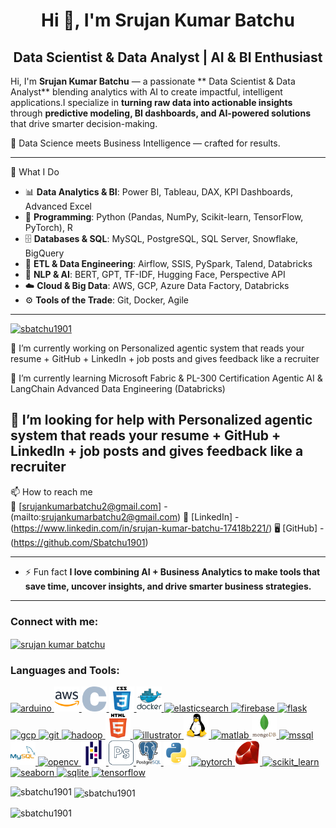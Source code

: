 <h1 align="center">Hi 👋, I'm Srujan Kumar Batchu</h1>

 <h2 align="center"> Data Scientist & Data Analyst | AI & BI Enthusiast</h2>

Hi, I'm **Srujan Kumar Batchu** — a passionate ** Data Scientist & Data Analyst** blending analytics with AI to create impactful, intelligent applications.I specialize in **turning raw data into actionable insights** through **predictive modeling, BI dashboards, and AI-powered solutions** that drive smarter decision-making.  

🚀 Data Science meets Business Intelligence — crafted for results.</h3>
 
--------------------------------------------------------------------------------------------------------------------------------------------------------------------


👯 What I Do 

- 📊 **Data Analytics & BI**: Power BI, Tableau, DAX, KPI Dashboards, Advanced Excel 
- 🐍 **Programming**: Python (Pandas, NumPy, Scikit-learn, TensorFlow, PyTorch), R 
- 🗄️ **Databases & SQL**: MySQL, PostgreSQL, SQL Server, Snowflake, BigQuery 
- 🔄 **ETL & Data Engineering**: Airflow, SSIS, PySpark, Talend, Databricks 
- 🤖 **NLP & AI**: BERT, GPT, TF-IDF, Hugging Face, Perspective API 
- ☁️ **Cloud & Big Data**: AWS, GCP, Azure Data Factory, Databricks 
- ⚙️ **Tools of the Trade**: Git, Docker, Agile
- -------------------------------------------------------------------------------------------------------------------------------------------------------------------------------------------------------------------
<p align="left"> <a href="https://github.com/ryo-ma/github-profile-trophy"><img src="https://github-profile-trophy.vercel.app/?username=sbatchu1901" alt="sbatchu1901" /></a> </p>

🔭 I’m currently working on   Personalized agentic system that reads your resume + GitHub + LinkedIn + job posts and gives feedback like a recruiter

🌱 I’m currently learning     Microsoft Fabric & PL-300 Certification 
                              Agentic AI & LangChain 
                              Advanced Data Engineering (Databricks)
                              
🤝 I’m looking for help with   Personalized agentic system that reads your resume + GitHub + LinkedIn + job posts and gives feedback like a recruiter
--------------------------------------------------------------------------------------------------------------------------------------------------------------------
📫 How to reach me  
📧 [srujankumarbatchu2@gmail.com] - (mailto:srujankumarbatchu2@gmail.com) 
💼 [LinkedIn] -(https://www.linkedin.com/in/srujan-kumar-batchu-17418b221/) 
🖥️ [GitHub] - (https://github.com/Sbatchu1901)
- ------------------------------------------------------------------------------------------------------------------------------------------------------------------

- ⚡ Fun fact **I love combining **AI + Business Analytics** to make tools that **save time, uncover insights, and drive smarter business strategies.****
--------------------------------------------------------------------------------------------------------------------------------------------------------------------
<h3 align="left">Connect with me:</h3>
<p align="left">
<a href="https://linkedin.com/in/srujan kumar batchu" target="blank"><img align="center" src="https://raw.githubusercontent.com/rahuldkjain/github-profile-readme-generator/master/src/images/icons/Social/linked-in-alt.svg" alt="srujan kumar batchu" height="30" width="40" /></a>
</p>

<h3 align="left">Languages and Tools:</h3>
<p align="left"> <a href="https://www.arduino.cc/" target="_blank" rel="noreferrer"> <img src="https://cdn.worldvectorlogo.com/logos/arduino-1.svg" alt="arduino" width="40" height="40"/> </a> <a href="https://aws.amazon.com" target="_blank" rel="noreferrer"> <img src="https://raw.githubusercontent.com/devicons/devicon/master/icons/amazonwebservices/amazonwebservices-original-wordmark.svg" alt="aws" width="40" height="40"/> </a> <a href="https://www.cprogramming.com/" target="_blank" rel="noreferrer"> <img src="https://raw.githubusercontent.com/devicons/devicon/master/icons/c/c-original.svg" alt="c" width="40" height="40"/> </a> <a href="https://www.w3schools.com/css/" target="_blank" rel="noreferrer"> <img src="https://raw.githubusercontent.com/devicons/devicon/master/icons/css3/css3-original-wordmark.svg" alt="css3" width="40" height="40"/> </a> <a href="https://www.docker.com/" target="_blank" rel="noreferrer"> <img src="https://raw.githubusercontent.com/devicons/devicon/master/icons/docker/docker-original-wordmark.svg" alt="docker" width="40" height="40"/> </a> <a href="https://www.elastic.co" target="_blank" rel="noreferrer"> <img src="https://www.vectorlogo.zone/logos/elastic/elastic-icon.svg" alt="elasticsearch" width="40" height="40"/> </a> <a href="https://firebase.google.com/" target="_blank" rel="noreferrer"> <img src="https://www.vectorlogo.zone/logos/firebase/firebase-icon.svg" alt="firebase" width="40" height="40"/> </a> <a href="https://flask.palletsprojects.com/" target="_blank" rel="noreferrer"> <img src="https://www.vectorlogo.zone/logos/pocoo_flask/pocoo_flask-icon.svg" alt="flask" width="40" height="40"/> </a> <a href="https://cloud.google.com" target="_blank" rel="noreferrer"> <img src="https://www.vectorlogo.zone/logos/google_cloud/google_cloud-icon.svg" alt="gcp" width="40" height="40"/> </a> <a href="https://git-scm.com/" target="_blank" rel="noreferrer"> <img src="https://www.vectorlogo.zone/logos/git-scm/git-scm-icon.svg" alt="git" width="40" height="40"/> </a> <a href="https://hadoop.apache.org/" target="_blank" rel="noreferrer"> <img src="https://www.vectorlogo.zone/logos/apache_hadoop/apache_hadoop-icon.svg" alt="hadoop" width="40" height="40"/> </a> <a href="https://www.w3.org/html/" target="_blank" rel="noreferrer"> <img src="https://raw.githubusercontent.com/devicons/devicon/master/icons/html5/html5-original-wordmark.svg" alt="html5" width="40" height="40"/> </a> <a href="https://www.adobe.com/in/products/illustrator.html" target="_blank" rel="noreferrer"> <img src="https://www.vectorlogo.zone/logos/adobe_illustrator/adobe_illustrator-icon.svg" alt="illustrator" width="40" height="40"/> </a> <a href="https://www.linux.org/" target="_blank" rel="noreferrer"> <img src="https://raw.githubusercontent.com/devicons/devicon/master/icons/linux/linux-original.svg" alt="linux" width="40" height="40"/> </a> <a href="https://www.mathworks.com/" target="_blank" rel="noreferrer"> <img src="https://upload.wikimedia.org/wikipedia/commons/2/21/Matlab_Logo.png" alt="matlab" width="40" height="40"/> </a> <a href="https://www.mongodb.com/" target="_blank" rel="noreferrer"> <img src="https://raw.githubusercontent.com/devicons/devicon/master/icons/mongodb/mongodb-original-wordmark.svg" alt="mongodb" width="40" height="40"/> </a> <a href="https://www.microsoft.com/en-us/sql-server" target="_blank" rel="noreferrer"> <img src="https://www.svgrepo.com/show/303229/microsoft-sql-server-logo.svg" alt="mssql" width="40" height="40"/> </a> <a href="https://www.mysql.com/" target="_blank" rel="noreferrer"> <img src="https://raw.githubusercontent.com/devicons/devicon/master/icons/mysql/mysql-original-wordmark.svg" alt="mysql" width="40" height="40"/> </a> <a href="https://opencv.org/" target="_blank" rel="noreferrer"> <img src="https://www.vectorlogo.zone/logos/opencv/opencv-icon.svg" alt="opencv" width="40" height="40"/> </a> <a href="https://pandas.pydata.org/" target="_blank" rel="noreferrer"> <img src="https://raw.githubusercontent.com/devicons/devicon/2ae2a900d2f041da66e950e4d48052658d850630/icons/pandas/pandas-original.svg" alt="pandas" width="40" height="40"/> </a> <a href="https://www.photoshop.com/en" target="_blank" rel="noreferrer"> <img src="https://raw.githubusercontent.com/devicons/devicon/master/icons/photoshop/photoshop-line.svg" alt="photoshop" width="40" height="40"/> </a> <a href="https://www.postgresql.org" target="_blank" rel="noreferrer"> <img src="https://raw.githubusercontent.com/devicons/devicon/master/icons/postgresql/postgresql-original-wordmark.svg" alt="postgresql" width="40" height="40"/> </a> <a href="https://www.python.org" target="_blank" rel="noreferrer"> <img src="https://raw.githubusercontent.com/devicons/devicon/master/icons/python/python-original.svg" alt="python" width="40" height="40"/> </a> <a href="https://pytorch.org/" target="_blank" rel="noreferrer"> <img src="https://www.vectorlogo.zone/logos/pytorch/pytorch-icon.svg" alt="pytorch" width="40" height="40"/> </a> <a href="https://www.ruby-lang.org/en/" target="_blank" rel="noreferrer"> <img src="https://raw.githubusercontent.com/devicons/devicon/master/icons/ruby/ruby-original.svg" alt="ruby" width="40" height="40"/> </a> <a href="https://scikit-learn.org/" target="_blank" rel="noreferrer"> <img src="https://upload.wikimedia.org/wikipedia/commons/0/05/Scikit_learn_logo_small.svg" alt="scikit_learn" width="40" height="40"/> </a> <a href="https://seaborn.pydata.org/" target="_blank" rel="noreferrer"> <img src="https://seaborn.pydata.org/_images/logo-mark-lightbg.svg" alt="seaborn" width="40" height="40"/> </a> <a href="https://www.sqlite.org/" target="_blank" rel="noreferrer"> <img src="https://www.vectorlogo.zone/logos/sqlite/sqlite-icon.svg" alt="sqlite" width="40" height="40"/> </a> <a href="https://www.tensorflow.org" target="_blank" rel="noreferrer"> <img src="https://www.vectorlogo.zone/logos/tensorflow/tensorflow-icon.svg" alt="tensorflow" width="40" height="40"/> </a> </p>

<p><img align="left" src="https://github-readme-stats.vercel.app/api/top-langs?username=sbatchu1901&show_icons=true&locale=en&layout=compact" alt="sbatchu1901" /></p>

<p>&nbsp;<img align="center" src="https://github-readme-stats.vercel.app/api?username=sbatchu1901&show_icons=true&locale=en" alt="sbatchu1901" /></p>

<p><img align="center" src="https://github-readme-streak-stats.herokuapp.com/?user=sbatchu1901&" alt="sbatchu1901" /></p>

